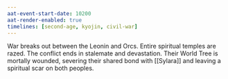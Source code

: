 ```yaml
---
aat-event-start-date: 10200
aat-render-enabled: true
timelines: [second-age, kyojin, civil-war]
---
```


War breaks out between the Leonin and Orcs. Entire spiritual temples are razed. The conflict ends in stalemate and devastation. Their World Tree is mortally wounded, severing their shared bond with [[Sylara]] and leaving a spiritual scar on both peoples.
